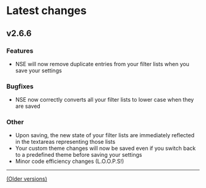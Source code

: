 # Latest changes
## v2.6.6
### Features
- NSE will now remove duplicate entries from your filter lists when you save your settings

### Bugfixes
- NSE now correctly converts all your filter lists to lower case when they are saved

### Other
- Upon saving, the new state of your filter lists are immediately reflected in the textareas representing those lists
- Your custom theme changes will now be saved even if you switch back to a predefined theme before saving your settings
- Minor code efficiency changes (L.O.O.P.S!)

---

[(Older versions)](https://github.com/ceodoe/noshitempornium/blob/master/CHANGELOG_OLD.md#older-versions)
